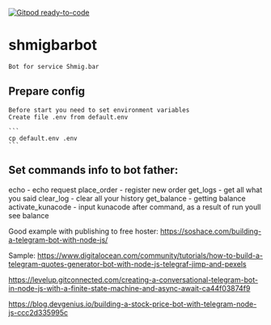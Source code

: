 [![Gitpod ready-to-code](https://img.shields.io/badge/Gitpod-ready--to--code-blue?logo=gitpod)](https://gitpod.io/#https://github.com/BtcRelax/shmigbarbot/)

# shmigbarbot
    Bot for service Shmig.bar

## Prepare config
    Before start you need to set environment variables
    Create file .env from default.env

    ```
    cp default.env .env
    ```


## Set commands info to bot father:
echo - echo request
place_order - register new order
get_logs - get all what you said
clear_log - clear all your history
get_balance - getting balance
activate_kunacode - input kunacode after command, as a result of run youll see balance


Good example with publishing to free hoster:
https://soshace.com/building-a-telegram-bot-with-node-js/

Sample:
https://www.digitalocean.com/community/tutorials/how-to-build-a-telegram-quotes-generator-bot-with-node-js-telegraf-jimp-and-pexels


https://levelup.gitconnected.com/creating-a-conversational-telegram-bot-in-node-js-with-a-finite-state-machine-and-async-await-ca44f03874f9


https://blog.devgenius.io/building-a-stock-price-bot-with-telegram-node-js-ccc2d335995c
